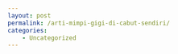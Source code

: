 ```yaml
---
layout: post
permalink: /arti-mimpi-gigi-di-cabut-sendiri/
categories:
    - Uncategorized
---
```


